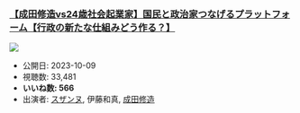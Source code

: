 ### [【成田修造vs24歳社会起業家】国民と政治家つなげるプラットフォーム【行政の新たな仕組みどう作る？】](https://www.youtube.com/watch?v=FDjEZ0hUJaA)
[![](https://img.youtube.com/vi/FDjEZ0hUJaA/sddefault.jpg)](https://www.youtube.com/watch?v=FDjEZ0hUJaA)
-   公開日: 2023-10-09
-   視聴数: 33,481
-   **いいね数: 566**
-   出演者: [スザンヌ](/rehacq_fan/people/スザンヌ "wikilink"), 伊藤和真, [成田修造](/rehacq_fan/people/成田修造 "wikilink")
